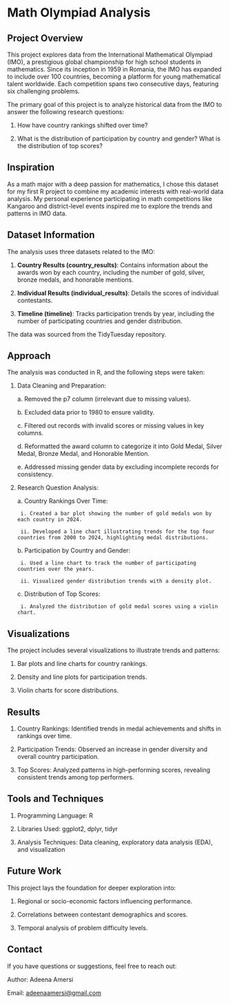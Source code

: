 # Math Olympiad Analysis

## Project Overview

This project explores data from the International Mathematical Olympiad (IMO), a prestigious global championship for high school students in mathematics. Since its inception in 1959 in Romania, the IMO has expanded to include over 100 countries, becoming a platform for young mathematical talent worldwide. Each competition spans two consecutive days, featuring six challenging problems.

The primary goal of this project is to analyze historical data from the IMO to answer the following research questions:

1. How have country rankings shifted over time?

2. What is the distribution of participation by country and gender? What is the distribution of top scores?

## Inspiration

As a math major with a deep passion for mathematics, I chose this dataset for my first R project to combine my academic interests with real-world data analysis. My personal experience participating in math competitions like Kangaroo and district-level events inspired me to explore the trends and patterns in IMO data.

## Dataset Information

The analysis uses three datasets related to the IMO:

1. **Country Results (country_results)**: Contains information about the awards won by each country, including the number of gold, silver, bronze medals, and honorable mentions.

2. **Individual Results (individual_results)**: Details the scores of individual contestants.

3. **Timeline (timeline)**: Tracks participation trends by year, including the number of participating countries and gender distribution.

The data was sourced from the TidyTuesday repository.

## Approach

The analysis was conducted in R, and the following steps were taken:

1. Data Cleaning and Preparation:

    a. Removed the p7 column (irrelevant due to missing values).

    b. Excluded data prior to 1980 to ensure validity.
    
    c. Filtered out records with invalid scores or missing values in key columns.
    
    d. Reformatted the award column to categorize it into Gold Medal, Silver Medal, Bronze Medal, and Honorable Mention.
    
    e. Addressed missing gender data by excluding incomplete records for consistency.

2. Research Question Analysis:

    a. Country Rankings Over Time:

        i. Created a bar plot showing the number of gold medals won by each country in 2024.

        ii. Developed a line chart illustrating trends for the top four countries from 2000 to 2024, highlighting medal distributions.

    b. Participation by Country and Gender:

        i. Used a line chart to track the number of participating countries over the years.
        
        ii. Visualized gender distribution trends with a density plot.

    c. Distribution of Top Scores:

        i. Analyzed the distribution of gold medal scores using a violin chart.

## Visualizations

The project includes several visualizations to illustrate trends and patterns:

1. Bar plots and line charts for country rankings.

2. Density and line plots for participation trends.

3. Violin charts for score distributions.

## Results

1. Country Rankings: Identified trends in medal achievements and shifts in rankings over time.

2. Participation Trends: Observed an increase in gender diversity and overall country participation.

3. Top Scores: Analyzed patterns in high-performing scores, revealing consistent trends among top performers.

## Tools and Techniques

1. Programming Language: R

2. Libraries Used: ggplot2, dplyr, tidyr

3. Analysis Techniques: Data cleaning, exploratory data analysis (EDA), and visualization

## Future Work

This project lays the foundation for deeper exploration into:

1. Regional or socio-economic factors influencing performance.

2. Correlations between contestant demographics and scores.

3. Temporal analysis of problem difficulty levels.

## Contact

If you have questions or suggestions, feel free to reach out:

Author: Adeena Amersi

Email: adeenaamersi@gmail.com
